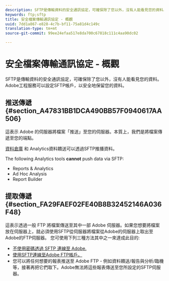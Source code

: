 ```yaml
---
description: SFTP是傳輸資料的安全通訊協定，可確保除了您以外，沒有人能看見您的資料。 Adobe工程服務可以設定SFTP帳戶，以安全地保留您的資料。
keywords: ftp;sftp
title: 安全檔案傳輸通訊協定 - 概觀
uuid: 7dd1a867-e828-4c7b-bf11-75a81d4c149c
translation-type: tm+mt
source-git-commit: 99ee24efaa517e8da700c67818c111c4aa90dc02

---
```



# 安全檔案傳輸通訊協定 - 概觀

SFTP是傳輸資料的安全通訊協定，可確保除了您以外，沒有人能看見您的資料。 Adobe工程服務可以設定SFTP帳戶，以安全地保留您的資料。

## 推送傳遞 {#section_A47831BB1DCA490BB57F0940617AA506}

這表示 Adobe 的伺服器將檔案「推送」至您的伺服器。本質上，我們是將檔案傳遞至您的端點。

[資料倉庫](/help/export/ftp-and-sftp/c-sftp/ftp-sftp-dw.md) 和 [](https://marketing.adobe.com/resources/help/en_US/reference/analytics-data-feed.html) Analytics資料饋送可以透過SFTP推播資料。

The following Analytics tools **cannot** push data via SFTP:

* Reports &amp; Analytics
* Ad Hoc Analysis
* Report Builder

## 提取傳遞 {#section_FA29FAEF02FE40B8B32452146A036F48}

這表示透過一般 FTP 將檔案傳送至其中一部 Adobe 伺服器。如果您想要將檔案放在伺服器上，就必須使用SFTP從伺服器將檔案從Adobe的伺服器上取出至Adobe的FTP伺服器。 您可使用下列三種方法其中之一來達成此目的:

* [不使用密碼透過 SFTP 連線至 Adobe.](/help/export/ftp-and-sftp/c-sftp/ftp-sftp-cert-auth.md)
* [使用SFTP連線至Adobe FTP帳戶。](/help/export/ftp-and-sftp/c-sftp/ftp-sftp-connect.md)
* 您可以將任何想要的報表推送至 Adobe FTP - 例如資料饋送/報告與分析/臨機等，接著再把它們取下。Adobe無法將這些報表傳送至您所設定的SFTP伺服器。

